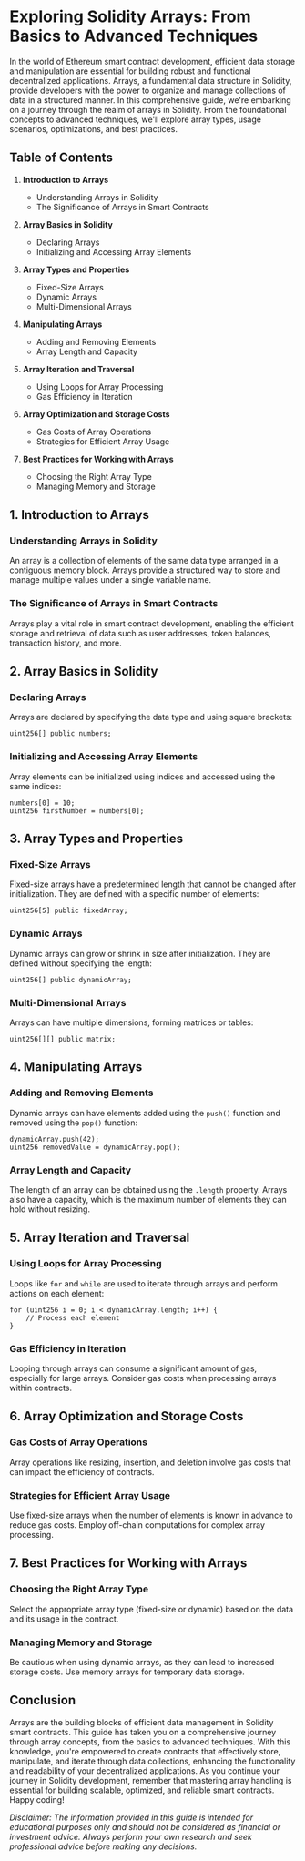 # Exploring Solidity Arrays: From Basics to Advanced Techniques

In the world of Ethereum smart contract development, efficient data storage and manipulation are essential for building robust and functional decentralized applications. Arrays, a fundamental data structure in Solidity, provide developers with the power to organize and manage collections of data in a structured manner. In this comprehensive guide, we're embarking on a journey through the realm of arrays in Solidity. From the foundational concepts to advanced techniques, we'll explore array types, usage scenarios, optimizations, and best practices.

## Table of Contents

1. **Introduction to Arrays**
   - Understanding Arrays in Solidity
   - The Significance of Arrays in Smart Contracts

2. **Array Basics in Solidity**
   - Declaring Arrays
   - Initializing and Accessing Array Elements

3. **Array Types and Properties**
   - Fixed-Size Arrays
   - Dynamic Arrays
   - Multi-Dimensional Arrays

4. **Manipulating Arrays**
   - Adding and Removing Elements
   - Array Length and Capacity

5. **Array Iteration and Traversal**
   - Using Loops for Array Processing
   - Gas Efficiency in Iteration

6. **Array Optimization and Storage Costs**
   - Gas Costs of Array Operations
   - Strategies for Efficient Array Usage

7. **Best Practices for Working with Arrays**
   - Choosing the Right Array Type
   - Managing Memory and Storage

## 1. Introduction to Arrays

### Understanding Arrays in Solidity

An array is a collection of elements of the same data type arranged in a contiguous memory block. Arrays provide a structured way to store and manage multiple values under a single variable name.

### The Significance of Arrays in Smart Contracts

Arrays play a vital role in smart contract development, enabling the efficient storage and retrieval of data such as user addresses, token balances, transaction history, and more.

## 2. Array Basics in Solidity

### Declaring Arrays

Arrays are declared by specifying the data type and using square brackets:

```solidity
uint256[] public numbers;
```

### Initializing and Accessing Array Elements

Array elements can be initialized using indices and accessed using the same indices:

```solidity
numbers[0] = 10;
uint256 firstNumber = numbers[0];
```

## 3. Array Types and Properties

### Fixed-Size Arrays

Fixed-size arrays have a predetermined length that cannot be changed after initialization. They are defined with a specific number of elements:

```solidity
uint256[5] public fixedArray;
```

### Dynamic Arrays

Dynamic arrays can grow or shrink in size after initialization. They are defined without specifying the length:

```solidity
uint256[] public dynamicArray;
```

### Multi-Dimensional Arrays

Arrays can have multiple dimensions, forming matrices or tables:

```solidity
uint256[][] public matrix;
```

## 4. Manipulating Arrays

### Adding and Removing Elements

Dynamic arrays can have elements added using the `push()` function and removed using the `pop()` function:

```solidity
dynamicArray.push(42);
uint256 removedValue = dynamicArray.pop();
```

### Array Length and Capacity

The length of an array can be obtained using the `.length` property. Arrays also have a capacity, which is the maximum number of elements they can hold without resizing.

## 5. Array Iteration and Traversal

### Using Loops for Array Processing

Loops like `for` and `while` are used to iterate through arrays and perform actions on each element:

```solidity
for (uint256 i = 0; i < dynamicArray.length; i++) {
    // Process each element
}
```

### Gas Efficiency in Iteration

Looping through arrays can consume a significant amount of gas, especially for large arrays. Consider gas costs when processing arrays within contracts.

## 6. Array Optimization and Storage Costs

### Gas Costs of Array Operations

Array operations like resizing, insertion, and deletion involve gas costs that can impact the efficiency of contracts.

### Strategies for Efficient Array Usage

Use fixed-size arrays when the number of elements is known in advance to reduce gas costs. Employ off-chain computations for complex array processing.

## 7. Best Practices for Working with Arrays

### Choosing the Right Array Type

Select the appropriate array type (fixed-size or dynamic) based on the data and its usage in the contract.

### Managing Memory and Storage

Be cautious when using dynamic arrays, as they can lead to increased storage costs. Use memory arrays for temporary data storage.

## Conclusion

Arrays are the building blocks of efficient data management in Solidity smart contracts. This guide has taken you on a comprehensive journey through array concepts, from the basics to advanced techniques. With this knowledge, you're empowered to create contracts that effectively store, manipulate, and iterate through data collections, enhancing the functionality and readability of your decentralized applications. As you continue your journey in Solidity development, remember that mastering array handling is essential for building scalable, optimized, and reliable smart contracts. Happy coding!

*Disclaimer: The information provided in this guide is intended for educational purposes only and should not be considered as financial or investment advice. Always perform your own research and seek professional advice before making any decisions.*